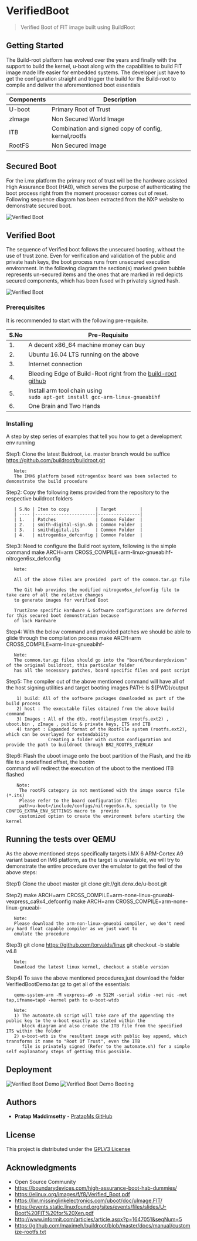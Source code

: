 # VerifiedBoot
>Verified Boot of FIT image built using BuildRoot

## Getting Started

The Build-root platform has evolved over the years and finally with the support to build the kernel, u-boot along with the  capabilities to build FIT image made life easier for embedded systems. The developer just have to get the configuration straight and trigger the build for the Build-root to compile and deliver the aforementioned boot essentials 

| Components | Description |
| ---         |     ---      |
| U-boot | Primary Root of Trust |
| zImage | Non Secured World Image |
| ITB | Combination and signed copy of config, kernel,rootfs |
| RootFS | Non Secured Image |

## Secured Boot

For the i.mx platform the primary root of trust will be the hardware assisted High Assurance Boot (HAB), which serves the purpose of authenticating the boot process right from the moment processor comes out of reset. Following sequence diagram has been extracted from the NXP website to demonstrate secured boot.

![Verified Boot](https://github.com/pratapms/VerifiedBoot/blob/master/Secured-Boot.png)

## Verified Boot

The sequence of Verified boot follows the unsecured booting, without the use of trust zone. Even for verification and validation of the public and private hash keys, the boot process runs from unsecured execution environment. In the following diagram the section(s) marked green bubble represents un-secured items and the ones that are marked in red depicts secured components, which has been fused with privately signed hash. 

![Verified Boot](https://github.com/pratapms/VerifiedBoot/blob/master/Verified-Boot.png)

### Prerequisites

It is recommended to start with the following pre-requisite.

| S.No | Pre-Requisite |
| ---         |     ---      |
| 1.   | A decent x86_64 machine money can buy     |
| 2.   | Ubuntu 16.04 LTS running on the above       |
| 3.   | Internet connection     |
| 4.   | Bleeding Edge of Build-Root right from the [build-root github](https://github.com/buildroot/buildroot.git)
| 5.   | Install arm tool chain using <br /> ``` sudo apt-get install gcc-arm-linux-gnueabihf ``` |
| 6.   | One Brain and Two Hands       |

### Installing

A step by step series of examples that tell you how to get a development env running

Step1: Clone the latest Buidroot, i.e. master branch would be suffice
       https://github.com/buildroot/buildroot.git
       
       Note:
       The IMX6 platform based nitrogen6sx board was been selected to demonstrate the build procedure
Step2:
       Copy the following items provided from the repository to the respective buildroot folders
       
       | S.No | Item to copy          | Target         |
       | ---- |-----------------------|----------------|
       | 1.   | Patches               | Common Folder  |
       | 2.   | smith-digital-sign.sh | Common Folder  |
       | 3.   | smithdigital.its      | Common Folder  |
       | 4.   | nitrogen6sx_defconfig | Common Folder  |
       
 Step3:
       Need to configure the Build root system, following is the simple command
       make ARCH=arm CROSS_COMPILE=arm-linux-gnueabihf- nitrogen6sx_defconfig
       
       Note: 
       
       All of the above files are provided  part of the common.tar.gz file
       
       The Git hub provides the modified nitrogen6sx_defconfig file to take care of all the relative changes  
       to generate images for verified Boot
       
       TrustZone specific Hardware & Software configurations are deferred for this secured boot demonstration because 
       of lack Hardware
           
 Step4:
       With the below command and provided patches we should be able to glide through the compilation process
       make ARCH=arm CROSS_COMPILE=arm-linux-gnueabihf-
       
       Note:
       The common.tar.gz files should go into the "board/boundarydevices" of the original buildroot, this particular folder   
       has all the necessary patches, board specific files and post script
       
 Step5:
       The compiler out of the above mentioned command will have all of the host signing utilities and target booting images
       PATH: ls ${PWD}/output
       
        1) build: All of the software packages downloaded as part of the build process
        2) host : The executable files obtained from the above build command
        3) Images : All of the dtb, rootfilesystem (rootfs.ext2) , uboot.bin , zImage , public & private keys, ITS and ITB
        4) target : Expanded format of the RootFile system (rootfs.ext2), which can be overlayed for extendabiity  
                    Creating a folder with custom configuration and provide the path to buildroot through BR2_ROOTFS_OVERLAY
 
 Step6:
        Flash the uboot image onto the  boot partition of the Flash, and the itb file to a predefined offset, the bootm  
           command will redirect the execution of the uboot to the mentioed ITB flashed
           
        Note:
         The rootFS category is not mentioned with the image source file (*.its)
         Please refer to the board configuration file: 
         path<u-boot>/include/configs/nitrogen6sx.h, specially to the CONFIG_EXTRA_ENV_SETTINGS macro to  provide     
         customized option to create the environment before starting the kernel

## Running the tests over QEMU

As the above mentioned steps specifically targets i.MX 6 ARM-Cortex A9 variant based on IM6 platform, as the target is unavailable, we will try to demonstrate the entire procedure over the emulator to get the feel of the above steps:

Step1) Clone the uboot master 
      git clone git://git.denx.de/u-boot.git
      
Step2)
       make ARCH=arm CROSS_COMPILE=arm-none-linux-gnueabi- vexpress_ca9x4_defconfig
       make ARCH=arm CROSS_COMPILE=arm-none-linux-gnueabi-
       
       Note:
       Please download the arm-non-linux-gnueabi compiler, we don't need any hard float capable compiler as we just want to  
       emulate the procedure
       
Step3)
       git clone https://github.com/torvalds/linux
       git checkout -b stable v4.8
       
       Note: 
       Download the latest linux kernel, checkout a stable version
       
Step4)
       To save the above mentioned procedures,just download the folder VerifiedBootDemo.tar.gz to get all of the essentials:
       
       qemu-system-arm -M vexpress-a9 -m 512M -serial stdio -net nic -net tap,ifname=tap0 -kernel path to u-boot-wtdb

       Note:
       1) The automate.sh script will take care of the appending the public key to the u-boot exactly as stated within the   
          block diagram and also create the ITB file from the specified ITS within the folder
       2) u-boot-wtb is the resultant image with public key append, which transforms it name to "Root Of Trust", even the ITB   
          file is privately signed (Refer to the automate.sh) for a simple self explanatory steps of getting this possible.

## Deployment

![Verified Boot Demo](https://github.com/pratapms/VerifiedBoot/blob/master/Verified-Boot-Demo1.png)
![Verified Boot Demo Booting](https://github.com/pratapms/VerifiedBoot/blob/master/Verified-Boot-Demo.png)

## Authors

* **Pratap Maddimsetty** - [PratapMs GitHub](https://github.com/pratpms)

## License

This project is distributed under the [GPLV3 License](https://opensource.org/licenses/GPL-3.0)

## Acknowledgments

* Open Source Community
* https://boundarydevices.com/high-assurance-boot-hab-dummies/
* https://elinux.org/images/f/f8/Verified_Boot.pdf
* https://lxr.missinglinkelectronics.com/uboot/doc/uImage.FIT/
* https://events.static.linuxfound.org/sites/events/files/slides/U-Boot%20FIT%20for%20Xen.pdf
* http://www.informit.com/articles/article.aspx?p=1647051&seqNum=5
* https://github.com/maximeh/buildroot/blob/master/docs/manual/customize-rootfs.txt


